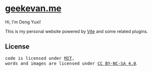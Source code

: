 # [geekevan.me](http://geekevan.me/) 



Hi, I'm Deng Yuxi!

This is my personal website powered by [Vite](https://vitejs.dev/) and some related plugins.


## License

<samp>code is licensed under <a href='./LICENSE'>MIT</a>,<br> words and images are licensed under <a href='https://creativecommons.org/licenses/by-nc-sa/4.0/'>CC BY-NC-SA 4.0</a></samp>.
